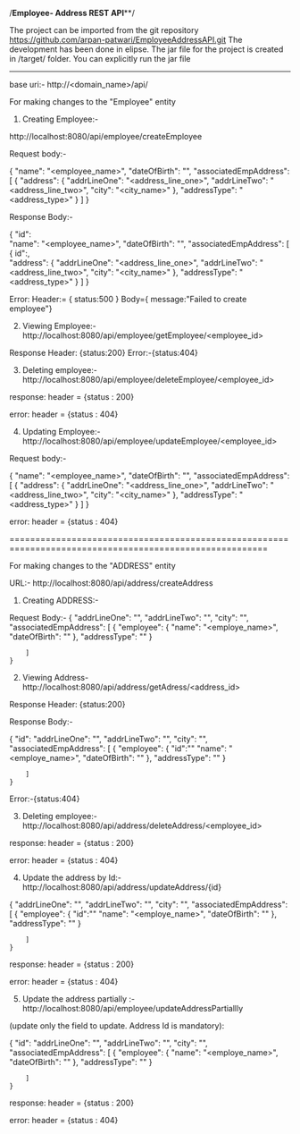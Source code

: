 



/**************************Employee- Address REST API****************************/

The project can be imported from the git repository https://github.com/arpan-patwari/EmployeeAddressAPI.git
The development has been done in elipse.
The jar file for the project is created in /target/ folder.
You can explicitly run the jar file



*****************************************************************************************

base uri:- http://<domain_name>/api/

For making changes to the "Employee" entity

1) Creating Employee:-

http://localhost:8080/api/employee/createEmployee

Request body:-

{
    "name": "<employee_name>",
    "dateOfBirth": "<YYYY-MM-DD>",
    "associatedEmpAddress": [
        {
            "address": {
                "addrLineOne": "<address_line_one>",
                "addrLineTwo": "<address_line_two>",
                "city": "<city_name>"
            },
            "addressType": "<address_type>"
        }
    ]
}



Response Body:-


{    "id":<id>	
    "name": "<employee_name>",
    "dateOfBirth": "<YYYY-MM-DD>",
    "associatedEmpAddress": [
        {	id":<id>,	
            "address": {
                "addrLineOne": "<address_line_one>",
                "addrLineTwo": "<address_line_two>",
                "city": "<city_name>"
            },
            "addressType": "<address_type>"
        }
    ]
}


Error:
Header:= { status:500 } 
Body={ message:"Failed to create employee"}



2) Viewing Employee:- http://localhost:8080/api/employee/getEmployee/<employee_id>

Response Header: {status:200}
Error:-{status:404}


3) Deleting employee:- http://localhost:8080/api/employee/deleteEmployee/<employee_id>


response: 
header = {status : 200}

error:
header = {status : 404}


4) Updating Employee:- http://localhost:8080/api/employee/updateEmployee/<employee_id>


Request body:-

{
    "name": "<employee_name>",
    "dateOfBirth": "<YYYY-MM-DD>",
    "associatedEmpAddress": [
        {
            "address": {
                "addrLineOne": "<address_line_one>",
                "addrLineTwo": "<address_line_two>",
                "city": "<city_name>"
            },
            "addressType": "<address_type>"
        }
    ]
}



error:
header = {status : 404}

========================================================================================================

For making changes to the "ADDRESS" entity

URL:- http://localhost:8080/api/address/createAddress

1) Creating ADDRESS:-

Request Body:-
{
        "addrLineOne": "<data>",
        "addrLineTwo": "<data>",
        "city": "<city>",
        "associatedEmpAddress": [
            {
                "employee": {
                    "name": "<employe_name>",
                    "dateOfBirth": "<YYYY-MM-DD>"
                },
                "addressType": "<DATA>"
            }
        
        ]
    }


2) Viewing Address- http://localhost:8080/api/address/getAdress/<address_id>

Response Header: {status:200}

Response Body:-

{
	"id":<id>
        "addrLineOne": "<data>",
        "addrLineTwo": "<data>",
        "city": "<city>",
        "associatedEmpAddress": [
            {
                "employee": {
		      "id":"<id>"
                    "name": "<employe_name>",
                    "dateOfBirth": "<YYYY-MM-DD>"
                },
                "addressType": "<DATA>"
            }
        
        ]
    }




Error:-{status:404}


3) Deleting employee:- http://localhost:8080/api/address/deleteAddress/<employee_id>


response: 
header = {status : 200}

error:
header = {status : 404}


4) Update the address by Id:- http://localhost:8080/api/address/updateAddress/{id}

{
        "addrLineOne": "<data>",
        "addrLineTwo": "<data>",
        "city": "<city>",
        "associatedEmpAddress": [
            {
                "employee": {
		      "id":"<id>"
                    "name": "<employe_name>",
                    "dateOfBirth": "<YYYY-MM-DD>"
                },
                "addressType": "<DATA>"
            }
        
        ]
    }

response: 
header = {status : 200}

error:
header = {status : 404}



5) Update the address partially :-  http://localhost:8080/api/employee/updateAddressPartiallly

(update only the field to update. Address Id is mandatory):

{
	"id": <id>
 	"addrLineOne": "<data>",
        "addrLineTwo": "<data>",
        "city": "<city>",
        "associatedEmpAddress": [
            {
                "employee": {
	            "name": "<employe_name>",
                    "dateOfBirth": "<YYYY-MM-DD>"
                },
                "addressType": "<DATA>"
            }
        
        ]
    }

response: 
header = {status : 200}

error:
header = {status : 404}

